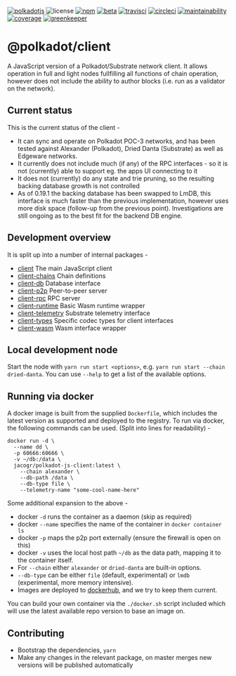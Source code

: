 [![polkadotjs](https://img.shields.io/badge/polkadot-js-orange?label=&style=for-the-badge)](https://polkadot.js.org)
![license](https://img.shields.io/badge/License-Apache%202.0-blue?label=&logo=apache&style=for-the-badge)
[![npm](https://img.shields.io/npm/v/@polkadot/client?label=&logo=npm&style=for-the-badge)](https://www.npmjs.com/package/@polkadot/client)
[![beta](https://img.shields.io/npm/v/@polkadot/client/beta?label=&logo=npm&style=for-the-badge)](https://www.npmjs.com/package/@polkadot/client)
[![travisci](https://img.shields.io/travis/com/polkadot-js/client?label=&logo=travis&style=for-the-badge)](https://travis-ci.com/polkadot-js/client)
[![circleci](https://img.shields.io/circleci/build/github/polkadot-js/client/master?label=&logo=circleci&style=for-the-badge)](https://circleci.com/gh/polkadot-js/client)
[![maintainability](https://img.shields.io/codeclimate/maintainability/polkadot-js/client?label=&logo=code-climate&style=for-the-badge)](https://codeclimate.com/github/polkadot-js/client/maintainability)
[![coverage](https://img.shields.io/coveralls/polkadot-js/client?label=&logo=code-climate&style=for-the-badge)](https://coveralls.io/github/polkadot-js/client?branch=master)
[![greenkeeper](https://img.shields.io/badge/greenkeeper-enabled-brightgreen?label=&logo=greenkeeper&style=for-the-badge)](https://greenkeeper.io/)

# @polkadot/client

A JavaScript version of a Polkadot/Substrate network client. It allows operation in full and light nodes fullfilling all functions of chain operation, however does not include the ability to author blocks (i.e. run as a validator on the network).

## Current status

This is the current status of the client -

- It can sync and operate on Polkadot POC-3 networks, and has been tested against Alexander (Polkadot), Dried Danta (Substrate) as well as Edgeware networks.
- It currently does not include much (if any) of the RPC interfaces - so it is not (currently) able to support eg. the apps UI connecting to it
- It does not (currently) do any state and trie pruning, so the resulting backing database growth is not controlled
- As of 0.19.1 the backing database has been swapped to LmDB, this interface is much faster than the previous implementation, however uses more disk space (follow-up from the previous point). Investigations are still ongoing as to the best fit for the backend DB engine.

## Development overview

It is split up into a number of internal packages -

- [client](packages/client/) The main JavaScript client
- [client-chains](packages/client-chains/) Chain definitions
- [client-db](packages/client-db/) Database interface
- [client-p2p](packages/client-p2p/) Peer-to-peer server
- [client-rpc](packages/client-rpc/) RPC server
- [client-runtime](packages/client-runtime/) Basic Wasm runtime wrapper
- [client-telemetry](packages/client-telemetry/) Substrate telemetry interface
- [client-types](packages/client-types/) Specific codec types for client interfaces
- [client-wasm](packages/client-wasm/) Wasm interface wrapper

## Local development node

Start the node with `yarn run start <options>`, e.g. `yarn run start --chain dried-danta`. You can use `--help` to get a list of the available options.

## Running via docker

A docker image is built from the supplied `Dockerfile`, which includes the latest version as supported and deployed to the registry. To run via docker, the following commands can be used. (Split into lines for readability) -

```
docker run -d \
  --name dd \
  -p 60666:60666 \
  -v ~/db:/data \
  jacogr/polkadot-js-client:latest \
    --chain alexander \
    --db-path /data \
    --db-type file \
    --telemetry-name "some-cool-name-here"
```

Some additional expansion to the above -

- docker `-d` runs the container as a daemon (skip as required)
- docker `--name` specifies the name of the container in `docker container ls`
- docker `-p` maps the p2p port externally (ensure the firewall is open on this)
- docker `-v` uses the local host path `~/db` as the data path, mapping it to the container itself.
- For `--chain` either `alexander` or `dried-danta` are built-in options.
- `--db-type` can be either `file` (default, experimental) or `lmdb` (experimental, more memory intensive).
- Images are deployed to [dockerhub](https://cloud.docker.com/u/jacogr/repository/docker/jacogr/polkadot-js-client), and we try to keep them current.

You can build your own container via the `./docker.sh` script included which will use the latest available repo version to base an image on.

## Contributing

- Bootstrap the dependencies, `yarn`
- Make any changes in the relevant package, on master merges new versions will be published automatically
